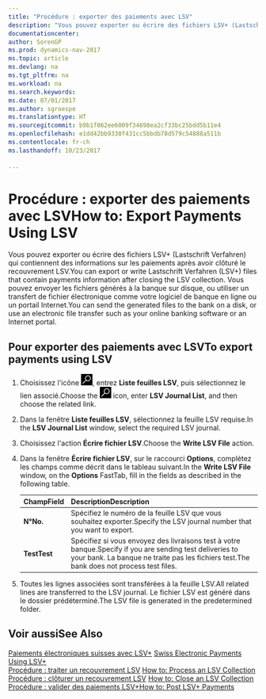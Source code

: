 ```yaml
---
title: "Procédure : exporter des paiements avec LSV"
description: "Vous pouvez exporter ou écrire des fichiers LSV+ (Lastschrift Verfahren) qui contiennent des informations sur les paiements après avoir clôturé le recouvrement LSV. Vous pouvez envoyer les fichiers générés à la banque sur disque, ou utiliser un transfert de fichier électronique comme votre logiciel de banque en ligne ou un portail Internet."
documentationcenter: 
author: SorenGP
ms.prod: dynamics-nav-2017
ms.topic: article
ms.devlang: na
ms.tgt_pltfrm: na
ms.workload: na
ms.search.keywords: 
ms.date: 07/01/2017
ms.author: sgroespe
ms.translationtype: HT
ms.sourcegitcommit: b9b1f062ee6009f34698ea2cf33bc25bdd5b11e4
ms.openlocfilehash: e1dd42bb9338f431cc5bbdb78d579c54888a511b
ms.contentlocale: fr-ch
ms.lasthandoff: 10/23/2017

---
```

# <a name="how-to-export-payments-using-lsv"></a><span data-ttu-id="21051-104">Procédure : exporter des paiements avec LSV</span><span class="sxs-lookup"><span data-stu-id="21051-104">How to: Export Payments Using LSV</span></span>
<span data-ttu-id="21051-105">Vous pouvez exporter ou écrire des fichiers LSV+ (Lastschrift Verfahren) qui contiennent des informations sur les paiements après avoir clôturé le recouvrement LSV.</span><span class="sxs-lookup"><span data-stu-id="21051-105">You can export or write Lastschrift Verfahren (LSV+) files that contain payments information after closing the LSV collection.</span></span> <span data-ttu-id="21051-106">Vous pouvez envoyer les fichiers générés à la banque sur disque, ou utiliser un transfert de fichier électronique comme votre logiciel de banque en ligne ou un portail Internet.</span><span class="sxs-lookup"><span data-stu-id="21051-106">You can send the generated files to the bank on a disk, or use an electronic file transfer such as your online banking software or an Internet portal.</span></span>  

## <a name="to-export-payments-using-lsv"></a><span data-ttu-id="21051-107">Pour exporter des paiements avec LSV</span><span class="sxs-lookup"><span data-stu-id="21051-107">To export payments using LSV</span></span>  

1.  <span data-ttu-id="21051-108">Choisissez l'icône ![Page ou état pour la recherche](../../media/ui-search/search_small.png "icône Page ou état pour la recherche"), entrez **Liste feuilles LSV**, puis sélectionnez le lien associé.</span><span class="sxs-lookup"><span data-stu-id="21051-108">Choose the ![Search for Page or Report](../../media/ui-search/search_small.png "Search for Page or Report icon") icon, enter **LSV Journal List**, and then choose the related link.</span></span>  
2.  <span data-ttu-id="21051-109">Dans la fenêtre **Liste feuilles LSV**, sélectionnez la feuille LSV requise.</span><span class="sxs-lookup"><span data-stu-id="21051-109">In the **LSV Journal List** window, select the required LSV journal.</span></span>  
3.  <span data-ttu-id="21051-110">Choisissez l'action **Écrire fichier LSV**.</span><span class="sxs-lookup"><span data-stu-id="21051-110">Choose the **Write LSV File** action.</span></span>  
4.  <span data-ttu-id="21051-111">Dans la fenêtre **Écrire fichier LSV**, sur le raccourci **Options**, complétez les champs comme décrit dans le tableau suivant.</span><span class="sxs-lookup"><span data-stu-id="21051-111">In the **Write LSV File** window, on the **Options** FastTab, fill in the fields as described in the following table.</span></span>  

    |<span data-ttu-id="21051-112">Champ</span><span class="sxs-lookup"><span data-stu-id="21051-112">Field</span></span>|<span data-ttu-id="21051-113">Description</span><span class="sxs-lookup"><span data-stu-id="21051-113">Description</span></span>|  
    |---------------------------------|---------------------------------------|  
    |<span data-ttu-id="21051-114">**N°**</span><span class="sxs-lookup"><span data-stu-id="21051-114">**No.**</span></span>|<span data-ttu-id="21051-115">Spécifiez le numéro de la feuille LSV que vous souhaitez exporter.</span><span class="sxs-lookup"><span data-stu-id="21051-115">Specify the LSV journal number that you want to export.</span></span>|  
    |<span data-ttu-id="21051-116">**Test**</span><span class="sxs-lookup"><span data-stu-id="21051-116">**Test**</span></span>|<span data-ttu-id="21051-117">Spécifiez si vous envoyez des livraisons test à votre banque.</span><span class="sxs-lookup"><span data-stu-id="21051-117">Specify if you are sending test deliveries to your bank.</span></span> <span data-ttu-id="21051-118">La banque ne traite pas les fichiers test.</span><span class="sxs-lookup"><span data-stu-id="21051-118">The bank does not process test files.</span></span>|  

5.  <span data-ttu-id="21051-119">Toutes les lignes associées sont transférées à la feuille LSV.</span><span class="sxs-lookup"><span data-stu-id="21051-119">All related lines are transferred to the LSV journal.</span></span> <span data-ttu-id="21051-120">Le fichier LSV est généré dans le dossier prédéterminé.</span><span class="sxs-lookup"><span data-stu-id="21051-120">The LSV file is generated in the predetermined folder.</span></span>  

## <a name="see-also"></a><span data-ttu-id="21051-121">Voir aussi</span><span class="sxs-lookup"><span data-stu-id="21051-121">See Also</span></span>  
 <span data-ttu-id="21051-122">[Paiements électroniques suisses avec LSV+](swiss-electronic-payments-using-lsv-.md) </span><span class="sxs-lookup"><span data-stu-id="21051-122">[Swiss Electronic Payments Using LSV+](swiss-electronic-payments-using-lsv-.md) </span></span>  
 <span data-ttu-id="21051-123">[Procédure : traiter un recouvrement LSV](how-to-process-an-lsv-collection.md) </span><span class="sxs-lookup"><span data-stu-id="21051-123">[How to: Process an LSV Collection](how-to-process-an-lsv-collection.md) </span></span>  
 <span data-ttu-id="21051-124">[Procédure : clôturer un recouvrement LSV](how-to-close-an-lsv-collection.md) </span><span class="sxs-lookup"><span data-stu-id="21051-124">[How to: Close an LSV Collection](how-to-close-an-lsv-collection.md) </span></span>  
 [<span data-ttu-id="21051-125">Procédure : valider des paiements LSV+</span><span class="sxs-lookup"><span data-stu-id="21051-125">How to: Post LSV+ Payments</span></span>](how-to-post-lsv-payments.md)

